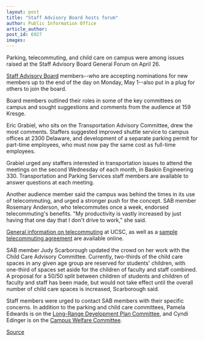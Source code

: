 ```yaml
---
layout: post
title: "Staff Advisory Board hosts forum"
author: Public Information Office
article_author: 
post_id: 6927
images:
---
```


<a name="content" id="content"></a>
<p>
  Parking, telecommuting, and child care on campus were among issues raised at the Staff Advisory Board General Forum on April 26.
</p>
<p>
  <a href="http://www2.ucsc.edu/sab/index.html">Staff Advisory Board</a> members--who are accepting nominations for new members up to the end of the day on Monday, May 1--also put in a plug for others to join the board.
</p>
<p>
  Board members outlined their roles in some of the key committees on campus and sought suggestions and comments from the audience at 159 Kresge.
</p>
<p>
  Eric Grabiel, who sits on the Transportation Advisory Committee, drew the most comments. Staffers suggested improved shuttle service to campus offices at 2300 Delaware, and development of a separate parking permit for part-time employees, who must now pay the same cost as full-time employees.
</p>
<p>
  Grabiel urged any staffers interested in transportation issues to attend the meetings on the second Wednesday of each month, in Baskin Engineering 330. Transportation and Parking Services staff members are available to answer questions at each meeting.
</p>
<p>
  Another audience member said the campus was behind the times in its use of telecommuting, and urged a stronger push for the concept. SAB member Rosemary Anderson, who telecommutes once a week, endorsed telecommuting's benefits. "My productivity is vastly increased by just having that one day that I don't drive to work," she said.
</p>
<p>
  <a href="http://shr.ucsc.edu/shr-procedures/section-e/e13.pdf">General information on telecommuting</a> at UCSC, as well as a <a href="http://shr.ucsc.edu/forms/forms/shr-1280.pdf">sample telecommuting agreement</a> are available online.
</p>
<p>
  SAB member Judy Scarborough updated the crowd on her work with the Child Care Advisory Committee. Currently, two-thirds of the child care spaces in any given age group are reserved for students' children, with one-third of spaces set aside for the children of faculty and staff combined. A proposal for a 50/50 split between children of students and children of faculty and staff has been made, but would not take effect until the overall number of child care spaces is increased, Scarborough said.
</p>
<p>
  Staff members were urged to contact SAB members with their specific concerns. In addition to the parking and child care committees, Pamela Edwards is on the <a href="http://lrdp.ucsc.edu/lrdpc.shtml">Long-Range Development Plan Committee</a>, and Cyndi Edinger is on the <a href="http://planning.ucsc.edu/eac/cwc/">Campus Welfare Committee</a>.
</p>
<p><a href="http://www1.ucsc.edu/currents/05-06/05-01/brief-forum.asp" title="Permalink to brief-forum">Source</a></p>
